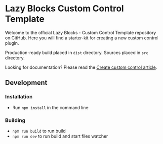 # Lazy Blocks Custom Control Template

Welcome to the official Lazy Blocks - Custom Control Template repository on GitHub. Here you will find a starter-kit for creating a new custom control plugin.

Production-ready build placed in `dist` directory. Sources placed in `src` directory.

Looking for documentation? Please read the [Create custom control article](https://lazyblocks.com/documentation/examples/create-custom-control/).

## Development

### Installation

- Run `npm install` in the command line

### Building

- `npm run build` to run build
- `npm run dev` to run build and start files watcher
